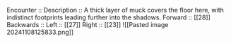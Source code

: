 Encounter :: 
Description :: A thick layer of muck covers the floor here, with indistinct footprints leading further into the shadows.
Forward :: [[28]]
Backwards :: 
Left :: [[27]]
Right :: [[23]]
![[Pasted image 20241108125833.png]]